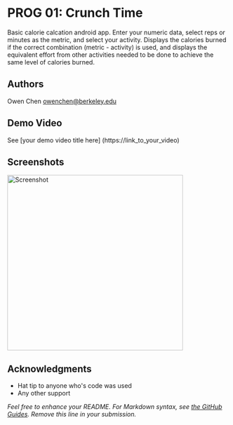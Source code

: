 # PROG 01: Crunch Time

Basic calorie calcation android app. Enter your numeric data, select reps or minutes as the metric, and select your activity. Displays the calories burned if the correct combination (metric - activity) is used, and displays the equivalent effort from other activities needed to be done to achieve the same level of calories burned.

## Authors

Owen Chen owenchen@berkeley.edu

## Demo Video

See [your demo video title here] (https://link_to_your_video)

## Screenshots

<img src="screenshots/main.png" height="400" alt="Screenshot"/>

## Acknowledgments

* Hat tip to anyone who's code was used
* Any other support

*Feel free to enhance your README. For Markdown syntax, see [the GitHub Guides](https://guides.github.com/features/mastering-markdown/). Remove this line in your submission.*
